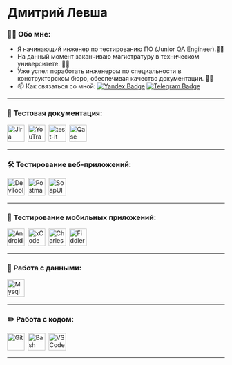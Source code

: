 # Дмитрий Левша


### 👨‍💻 Обо мне:

- Я начинающий инженер по тестированию ПО (Junior QA Engineer).👨‍💻
- На данный момент заканчиваю магистратуру в техническом университете. 👨‍🎓
- Уже успел поработать инженером по специальности в конструкторском бюро, обеспечивая качество документации. 👩‍🔧 
- 📫 Как связаться со мной: [![Yandex Badge](https://img.shields.io/badge/-Яндекс-red?style=flat&logo=Ya&logoColor=white)](mailto:Levsha.Dimaqa@yandex.ru) [![Telegram Badge](https://img.shields.io/badge/-Telegram-blue?style=flat&logo=Telegram&logoColor=white)](https://t.me/LevshaDimaqa)


---

### 📁 Тестовая документация:

<div>
  <img src="https://cdn.jsdelivr.net/gh/devicons/devicon/icons/jira/jira-original.svg" title="Jira" alt="Jira" width="40" height="40"/>&nbsp
  <img src="https://upload.wikimedia.org/wikipedia/commons/thumb/8/8d/YouTrack_Icon.svg/1024px-YouTrack_Icon.svg.png?20200803082248" title="YouTrack" alt="YouTrack" width="40" height="40"/>&nbsp
  <img src="https://docs.testit.software/images/testit_logo_icon_blue.png" title="test-it" alt="test-it" width="40" height="40"/>&nbsp
  <img src="https://luna1.co/eb0187.png" title="Qase" alt="Qase" width="40" height="40"/>&nbsp
</div>

---

### 🛠 Тестирование веб-приложений:

<div>
  <img src="https://d33wubrfki0l68.cloudfront.net/38b5c953a4667366685d55db55d057c86db1fc54/a0fdc/static/acae6b24d940347661ca901ea07f47c1/chrome-dev-logo-icon.png" title="DevTools" alt="DevTools" width="40" height="40"/>&nbsp
  <img src="https://seeklogo.com/images/P/postman-logo-0087CA0D15-seeklogo.com.png" title="Postman" alt="Postman" width="40" height="40"/>&nbsp
  <img src="https://encrypted-tbn0.gstatic.com/images?q=tbn:ANd9GcQ6Rv4zlI7o7WdBMnT_ESc-4WiFU80HM6bJJkgc-JgAH2Lhc3WUl2A5kXisDABKd4rfJyE&usqp=CAU" title="SoapUI" alt="SoapUI" width="40" height="40"/>&nbsp
</div>

---

### 📱 Тестирование мобильных приложений:

<div>
  <img src="https://cdn.jsdelivr.net/gh/devicons/devicon/icons/androidstudio/androidstudio-original.svg" title="AndroidStudio" alt="AndroidStudio" width="40" height="40"/>&nbsp
  <img src="https://cdn.jsdelivr.net/gh/devicons/devicon/icons/xcode/xcode-original.svg" title="xCode" alt="xCode" width="40" height="40"/>&nbsp
  <img src="https://cdn.icon-icons.com/icons2/3053/PNG/512/charles_proxy_macos_bigsur_icon_190302.png" title="CharlesProxy" alt="CharlesProxy" width="40" height="40"/>&nbsp
  <img src="https://www.megaleechers.com/storage/Fiddler-Everywhere-Icon.png" title="Fiddler" alt="Fiddler" width="40" height="40"/>&nbsp
</div>


---

### 💾 Работа с данными:

<div>
  <img src="https://cdn.jsdelivr.net/gh/devicons/devicon/icons/mysql/mysql-original.svg" title="Mysql" alt="Mysql" width="40" height="40"/>&nbsp
</div>

---

### ✏️ Работа с кодом:

<div>
  <img src="https://cdn.jsdelivr.net/gh/devicons/devicon/icons/git/git-original.svg" title="Git" alt="Git" width="40" height="40"/>&nbsp
  <img src="https://upload.wikimedia.org/wikipedia/commons/thumb/4/4b/Bash_Logo_Colored.svg/1024px-Bash_Logo_Colored.svg.png?20180723054350" title="Bash" alt="Bash" width="40" height="40"/>&nbsp
  <img src="https://cdn.jsdelivr.net/gh/devicons/devicon/icons/vscode/vscode-original.svg" title="VSCode" alt="VSCode" width="40" height="40"/>&nbsp
  
</div>

---

